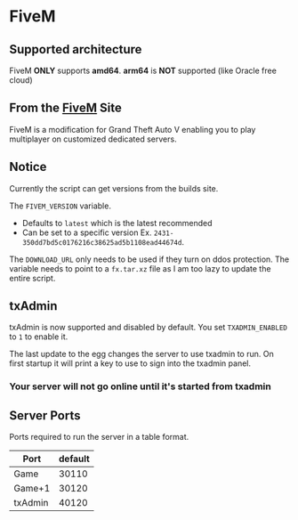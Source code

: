 # FiveM

## Supported architecture

FiveM **ONLY** supports **amd64**. **arm64** is **NOT** supported (like Oracle free cloud)


## From the [FiveM](https://fivem.net/) Site

FiveM is a modification for Grand Theft Auto V enabling you to play multiplayer on customized dedicated servers.

## Notice

Currently the script can get versions from the builds site.

The `FIVEM_VERSION` variable.

* Defaults to `latest` which is the latest recommended
* Can be set to a specific version Ex. `2431-350dd7bd5c0176216c38625ad5b1108ead44674d`.

The `DOWNLOAD_URL` only needs to be used if they turn on ddos protection. The variable needs to point to a `fx.tar.xz` file as I am too lazy to update the entire script.

## txAdmin

txAdmin is now supported and disabled by default. You set `TXADMIN_ENABLED` to `1` to enable it.

The last update to the egg changes the server to use txadmin to run. On first startup it will print a key to use to sign into the txadmin panel.

### Your server will not go online until it's started from txadmin

## Server Ports

Ports required to run the server in a table format.

| Port    | default |
|---------|---------|
| Game    | 30110   |
| Game+1  | 30120   |
| txAdmin | 40120   |
